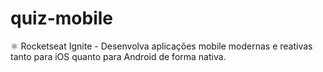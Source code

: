 # quiz-mobile
:atom_symbol: Rocketseat Ignite - Desenvolva aplicações mobile modernas e reativas tanto para iOS quanto para Android de forma nativa.
